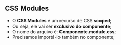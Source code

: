 ## CSS Modules

- O **CSS Modules** é um recurso de CSS **scoped**;
- Ou seja, ele vai ser **exclusivo do componente**;
- O nome do arquivo é: **Componente.module.css**;
- Precisamos importá-lo também no componente;